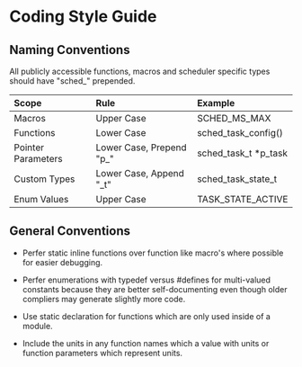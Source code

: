 #  Coding Style Guide


## Naming Conventions

All publicly accessible functions, macros and scheduler specific types should have "sched_" prepended.


| Scope               | Rule                        | Example         |
| :----               | :----                       |   :----        |
| Macros              | Upper Case                  | SCHED_MS_MAX    |
| Functions           | Lower Case                  | sched_task_config()    |
| Pointer Parameters  | Lower Case, Prepend "p_"    | sched_task_t *p_task    |
| Custom Types        | Lower Case, Append "_t"     | sched_task_state_t   |
| Enum Values         | Upper Case                  | TASK_STATE_ACTIVE    |

## General Conventions

* Perfer static inline functions over function like macro's where possible for easier debugging.

* Perfer enumerations with typedef versus #defines for multi-valued constants because they are better self-documenting even though older compliers may generate slightly more code.

* Use static declaration for functions which are only used inside of a module.

* Include the units in any function names which a value with units or function parameters which represent units.


